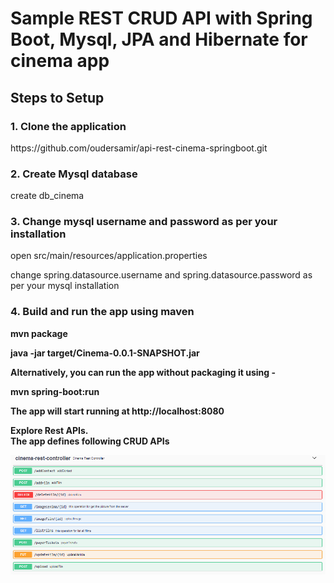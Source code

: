 # Sample REST CRUD API with Spring Boot, Mysql, JPA and Hibernate for cinema app
<h2>Steps to Setup</h2>
<h3>1. Clone the application</h3>
<p> https://github.com/oudersamir/api-rest-cinema-springboot.git </p>

<h3>2. Create Mysql database</h3>

<p> create db_cinema </p>

<h3>3. Change mysql username and password as per your installation </h3>

<p>open src/main/resources/application.properties</p>


<p>change spring.datasource.username and spring.datasource.password as per your mysql installation</p>

<h3>4. Build and run the app using maven</h3>

<strong>mvn package<strong>
<p>java -jar target/Cinema-0.0.1-SNAPSHOT.jar</p>

<p>Alternatively, you can run the app without packaging it using -</p>

<strong>mvn spring-boot:run</strong>
<p>The app will start running at http://localhost:8080<p>

<strong>Explore Rest APIs.</strong> <br>
The app defines following CRUD APIs <br>

 ![alt text](https://github.com/oudersamir/api-rest-cinema-springboot/blob/master/src/main/resources/static/cinema/images/swagger-description.PNG?raw=true)
